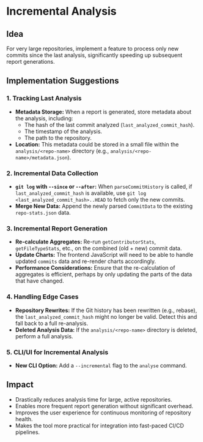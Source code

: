 # Incremental Analysis

## Idea
For very large repositories, implement a feature to process only new commits since the last analysis, significantly speeding up subsequent report generations.

## Implementation Suggestions

### 1. Tracking Last Analysis
- **Metadata Storage:** When a report is generated, store metadata about the analysis, including:
    - The hash of the last commit analyzed (`last_analyzed_commit_hash`).
    - The timestamp of the analysis.
    - The path to the repository.
- **Location:** This metadata could be stored in a small file within the `analysis/<repo-name>` directory (e.g., `analysis/<repo-name>/metadata.json`).

### 2. Incremental Data Collection
- **`git log` with `--since` or `--after`:** When `parseCommitHistory` is called, if `last_analyzed_commit_hash` is available, use `git log <last_analyzed_commit_hash>..HEAD` to fetch only the new commits.
- **Merge New Data:** Append the newly parsed `CommitData` to the existing `repo-stats.json` data.

### 3. Incremental Report Generation
- **Re-calculate Aggregates:** Re-run `getContributorStats`, `getFileTypeStats`, etc., on the combined (old + new) commit data.
- **Update Charts:** The frontend JavaScript will need to be able to handle updated `commits` data and re-render charts accordingly.
- **Performance Considerations:** Ensure that the re-calculation of aggregates is efficient, perhaps by only updating the parts of the data that have changed.

### 4. Handling Edge Cases
- **Repository Rewrites:** If the Git history has been rewritten (e.g., rebase), the `last_analyzed_commit_hash` might no longer be valid. Detect this and fall back to a full re-analysis.
- **Deleted Analysis Data:** If the `analysis/<repo-name>` directory is deleted, perform a full analysis.

### 5. CLI/UI for Incremental Analysis
- **New CLI Option:** Add a `--incremental` flag to the `analyse` command.

## Impact
- Drastically reduces analysis time for large, active repositories.
- Enables more frequent report generation without significant overhead.
- Improves the user experience for continuous monitoring of repository health.
- Makes the tool more practical for integration into fast-paced CI/CD pipelines.
